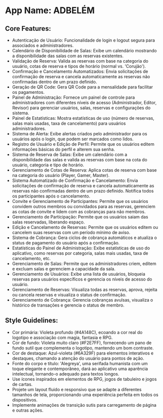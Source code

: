 # **App Name**: ADBELÉM

## Core Features:

- Autenticação de Usuário: Funcionalidade de login e logout segura para associados e administradores.
- Calendário de Disponibilidade de Salas: Exibe um calendário mostrando a disponibilidade das salas com as reservas existentes.
- Validação de Reserva: Valida as reservas com base na categoria do usuário, cotas de reserva e tipos de horário (normal vs. 'Corujão').
- Confirmação e Cancelamento Automatizados: Envia solicitações de confirmação de reserva e cancela automaticamente as reservas não confirmadas dentro de um prazo definido.
- Geração de QR Code: Gera QR Code para a mensalidade para facilitar os pagamentos.
- Painel de Administração: Fornece um painel de controle para administradores com diferentes níveis de acesso (Administrador, Editor, Revisor) para gerenciar usuários, salas, reservas e configurações do sistema.
- Painel de Estatísticas: Mostra estatísticas de uso (número de reservas, salas mais usadas, taxa de cancelamento) para usuários administradores.
- Sistema de Alerta: Exibe alertas criados pelo administrador para os usuários após o login, que podem ser marcados como lidos.
- Registro de Usuário e Edição de Perfil: Permite que os usuários editem informações básicas do perfil e alterem sua senha.
- Sistema de Reserva de Salas: Exibe um calendário com a disponibilidade das salas e valida as reservas com base na cota do usuário, categoria e tipo de horário.
- Gerenciamento de Cotas de Reserva: Aplica cotas de reserva com base na categoria do usuário (Player, Gamer, Master).
- Sistema Automatizado de Confirmação e Cancelamento: Envia solicitações de confirmação de reserva e cancela automaticamente as reservas não confirmadas dentro de um prazo definido. Notifica todos os participantes após o cancelamento.
- Convite e Gerenciamento de Participantes: Permite que os usuários convidem outros membros ou convidados para as reservas, gerenciem as cotas de convite e lidem com as cobranças para não membros.
- Gerenciamento de Participação: Permite que os usuários saiam das salas reservadas, liberando espaço.
- Edição e Cancelamento de Reservas: Permite que os usuários editem ou cancelem suas reservas com um período mínimo de aviso.
- Sistema de Cobrança: Gera ciclos de cobrança automáticos e atualiza o status de pagamento do usuário após a confirmação.
- Estatísticas do Painel de Administração: Exibe estatísticas de uso do aplicativo, como reservas por categoria, salas mais usadas, taxa de cancelamento, etc.
- Gerenciamento de Salas: Permite que os administradores criem, editem e excluam salas e gerenciem a capacidade da sala.
- Gerenciamento de Usuários: Exibe uma lista de usuários, bloqueia reservas para usuários específicos e gerencia os níveis de acesso do usuário.
- Gerenciamento de Reservas: Visualiza todas as reservas, aprova, rejeita ou cancela reservas e visualiza o status de confirmação.
- Gerenciamento de Cobrança: Gerencia cobranças avulsas, visualiza o histórico de transações e gerencia o status de membro.

## Style Guidelines:

- Cor primária: Violeta profundo (#4A148C), ecoando a cor real do logotipo e associação com magia, fantasia e RPG.
- Cor de fundo: Violeta muito claro (#F2E7FF), fornecendo um pano de fundo sutil que complementa o logotipo, mantendo um bom contraste.
- Cor de destaque: Azul-violeta (#6A329F) para elementos interativos e destaques, chamando a atenção do usuário para pontos de ação.
- Fonte do corpo e título: 'Alegreya', uma serifada humanista com um toque elegante e contemporâneo, dará ao aplicativo uma aparência intelectual, tornando-o adequado para textos longos.
- Use ícones inspirados em elementos de RPG, jogos de tabuleiro e jogos de cartas.
- Projete um layout fluido e responsivo que se adapte a diferentes tamanhos de tela, proporcionando uma experiência perfeita em todos os dispositivos.
- Implemente animações de transição sutis para carregamento de página e outras ações.